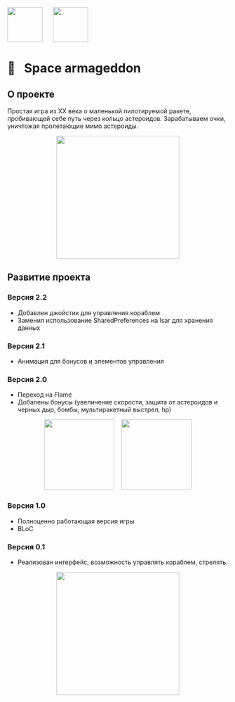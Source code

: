 [<img src="https://github.com/RNOVOSELOV/flutter_space_armageddon/blob/main/resources/flutter_logo.png"  height="80">](https://flutter.dev/)  &nbsp;&nbsp;&nbsp;&nbsp;   [<img src="https://github.com/RNOVOSELOV/flutter_space_armageddon/blob/main/resources/flame_logo.png"  height="80">](https://flame-engine.org/)   

#  🚀&nbsp;&nbsp; Space armageddon

## О проекте

Простая игра из XX века о маленькой пилотируемой ракете, пробивающей себе путь через кольцо астероидов.
Зарабатываем очки, уничтожая пролетающие мимо астероиды.

<p align="center">
  <img src="https://github.com/RNOVOSELOV/flutter_space_armageddon/blob/main/resources/gameplay.gif" height="280" />
</p>

## Развитие проекта 

### Версия 2.2
- Добавлен джойстик для управления кораблем
- Заменил использование SharedPreferences на Isar для хранения данных

### Версия 2.1

- Анимация для бонусов и элементов управления

### Версия 2.0

- Переход на Flame
- Добалены бонусы (увеличение скорости, защита от астероидов и черных дыр, бомбы, мультиракетный выстрел, hp)

<p align="center">
  <img src="https://github.com/RNOVOSELOV/flutter_space_armageddon/blob/main/resources/gun.gif" height="160" />
  &nbsp;&nbsp;
  <img src="https://github.com/RNOVOSELOV/flutter_space_armageddon/blob/main/resources/bombs.gif" height="160" />
</p>

### Версия 1.0

- Полноценно работающая версия игры
- BLoC 

### Версия 0.1

- Реализован интерфейс, возможность управлять кораблем, стрелять.

<p align="center">
  <img src="https://github.com/RNOVOSELOV/flutter_space_armageddon/blob/main/resources/space_armaggedon.gif" height="280" />
</p>

